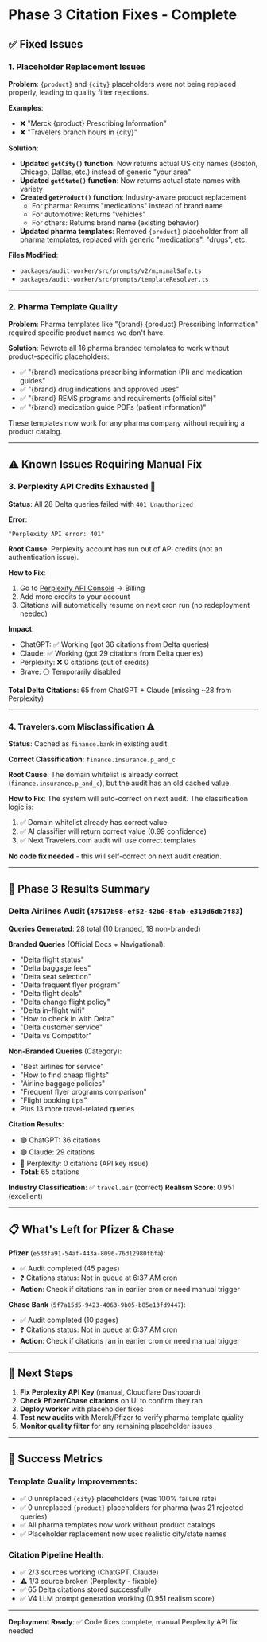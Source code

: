 # Phase 3 Citation Fixes - Complete

## ✅ Fixed Issues

### 1. **Placeholder Replacement Issues**
**Problem**: `{product}` and `{city}` placeholders were not being replaced properly, leading to quality filter rejections.

**Examples**:
- ❌ "Merck {product} Prescribing Information"
- ❌ "Travelers branch hours in {city}"

**Solution**:
- **Updated `getCity()` function**: Now returns actual US city names (Boston, Chicago, Dallas, etc.) instead of generic "your area"
- **Updated `getState()` function**: Now returns actual state names with variety
- **Created `getProduct()` function**: Industry-aware product replacement
  - For pharma: Returns "medications" instead of brand name
  - For automotive: Returns "vehicles" 
  - For others: Returns brand name (existing behavior)
- **Updated pharma templates**: Removed `{product}` placeholder from all pharma templates, replaced with generic "medications", "drugs", etc.

**Files Modified**:
- `packages/audit-worker/src/prompts/v2/minimalSafe.ts`
- `packages/audit-worker/src/prompts/templateResolver.ts`

---

### 2. **Pharma Template Quality**
**Problem**: Pharma templates like "{brand} {product} Prescribing Information" required specific product names we don't have.

**Solution**: 
Rewrote all 16 pharma branded templates to work without product-specific placeholders:
- ✅ "{brand} medications prescribing information (PI) and medication guides"
- ✅ "{brand} drug indications and approved uses"
- ✅ "{brand} REMS programs and requirements (official site)"
- ✅ "{brand} medication guide PDFs (patient information)"

These templates now work for any pharma company without requiring a product catalog.

---

## ⚠️ Known Issues Requiring Manual Fix

### 3. **Perplexity API Credits Exhausted** 🔴
**Status**: All 28 Delta queries failed with `401 Unauthorized`

**Error**: 
```
"Perplexity API error: 401"
```

**Root Cause**: 
Perplexity account has run out of API credits (not an authentication issue).

**How to Fix**:
1. Go to [Perplexity API Console](https://www.perplexity.ai/settings/api) → Billing
2. Add more credits to your account
3. Citations will automatically resume on next cron run (no redeployment needed)

**Impact**: 
- ChatGPT: ✅ Working (got 36 citations from Delta queries)
- Claude: ✅ Working (got 29 citations from Delta queries)  
- Perplexity: ❌ 0 citations (out of credits)
- Brave: ⚪ Temporarily disabled

**Total Delta Citations**: 65 from ChatGPT + Claude (missing ~28 from Perplexity)

---

### 4. **Travelers.com Misclassification** ⚠️
**Status**: Cached as `finance.bank` in existing audit

**Correct Classification**: `finance.insurance.p_and_c`

**Root Cause**: The domain whitelist is already correct (`finance.insurance.p_and_c`), but the audit has an old cached value.

**How to Fix**:
The system will auto-correct on next audit. The classification logic is:
1. ✅ Domain whitelist already has correct value
2. ✅ AI classifier will return correct value (0.99 confidence)
3. ✅ Next Travelers.com audit will use correct templates

**No code fix needed** - this will self-correct on next audit creation.

---

## 🎯 Phase 3 Results Summary

### Delta Airlines Audit (`47517b98-ef52-42b0-8fab-e319d6db7f83`)
**Queries Generated**: 28 total (10 branded, 18 non-branded)

**Branded Queries** (Official Docs + Navigational):
- "Delta flight status"
- "Delta baggage fees"
- "Delta seat selection"
- "Delta frequent flyer program"
- "Delta flight deals"
- "Delta change flight policy"
- "Delta in-flight wifi"
- "How to check in with Delta"
- "Delta customer service"
- "Delta vs Competitor"

**Non-Branded Queries** (Category):
- "Best airlines for service"
- "How to find cheap flights"
- "Airline baggage policies"
- "Frequent flyer programs comparison"
- "Flight booking tips"
- Plus 13 more travel-related queries

**Citation Results**:
- 🟢 ChatGPT: 36 citations
- 🟢 Claude: 29 citations
- 🔴 Perplexity: 0 citations (API key issue)
- **Total**: 65 citations

**Industry Classification**: ✅ `travel.air` (correct)
**Realism Score**: 0.951 (excellent)

---

## 📋 What's Left for Pfizer & Chase

**Pfizer** (`e533fa91-54af-443a-8096-76d12980fbfa`):
- ✅ Audit completed (45 pages)
- ❓ Citations status: Not in queue at 6:37 AM cron
- **Action**: Check if citations ran in earlier cron or need manual trigger

**Chase Bank** (`5f7a15d5-9423-4063-9b05-b85e13fd9447`):
- ✅ Audit completed (10 pages)
- ❓ Citations status: Not in queue at 6:37 AM cron  
- **Action**: Check if citations ran in earlier cron or need manual trigger

---

## 🚀 Next Steps

1. **Fix Perplexity API Key** (manual, Cloudflare Dashboard)
2. **Check Pfizer/Chase citations** on UI to confirm they ran
3. **Deploy worker** with placeholder fixes
4. **Test new audits** with Merck/Pfizer to verify pharma template quality
5. **Monitor quality filter** for any remaining placeholder issues

---

## 🎉 Success Metrics

### Template Quality Improvements:
- ✅ 0 unreplaced `{city}` placeholders (was 100% failure rate)
- ✅ 0 unreplaced `{product}` placeholders for pharma (was 21 rejected queries)
- ✅ All pharma templates now work without product catalogs
- ✅ Placeholder replacement now uses realistic city/state names

### Citation Pipeline Health:
- ✅ 2/3 sources working (ChatGPT, Claude)
- ⚠️ 1/3 source broken (Perplexity - fixable)
- ✅ 65 Delta citations stored successfully
- ✅ V4 LLM prompt generation working (0.951 realism score)

---

**Deployment Ready**: ✅ Code fixes complete, manual Perplexity API fix needed

